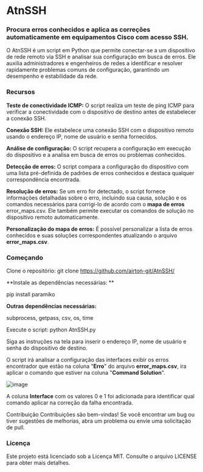 # AtnSSH

### Procura erros conhecidos e aplica as correções automaticamente em equipamentos Cisco com acesso SSH.

O AtnSSH é um script em Python que permite conectar-se a um dispositivo de rede remoto via SSH e analisar sua configuração em busca de erros. Ele auxilia administradores e engenheiros de redes a identificar e resolver rapidamente problemas comuns de configuração, garantindo um desempenho e estabilidade da rede.

### Recursos
**Teste de conectividade ICMP:** O script realiza um teste de ping ICMP para verificar a conectividade com o dispositivo de destino antes de estabelecer a conexão SSH.

**Conexão SSH:** Ele estabelece uma conexão SSH com o dispositivo remoto usando o endereço IP, nome de usuário e senha fornecidos.

**Análise de configuração:** O script recupera a configuração em execução do dispositivo e a analisa em busca de erros ou problemas conhecidos.

**Detecção de erros:** O script compara a configuração do dispositivo com uma lista pré-definida de padrões de erros conhecidos e destaca qualquer correspondência encontrada.

**Resolução de erros:** Se um erro for detectado, o script fornece informações detalhadas sobre o erro, incluindo sua causa, solução e os comandos necessários para corrigi-lo de acordo com o **mapa de erros** error_maps.csv. Ele também permite executar os comandos de solução no dispositivo remoto automaticamente.

**Personalização do mapa de erros:** É possível personalizar a lista de erros conhecidos e suas soluções correspondentes atualizando o arquivo **error_maps.csv**.

### Começando
Clone o repositório: git clone https://github.com/airton-git/AtnSSH/

**Instale as dependências necessárias: **

pip install paramiko

**Outras dependências necessárias:**

subprocess, getpass, csv, os, time

Execute o script: python AtnSSH.py

Siga as instruções na tela para inserir o endereço IP, nome de usuário e senha do dispositivo de destino.

O script irá analisar a configuração das interfaces exibir os erros encontrador que estão na coluna "**Erro**" do arquivo **error_maps.csv**, ira aplicar o comando que estiver na coluna "**Command Solution**".

![image](https://github.com/airton-git/AtnSSH/assets/82294435/d3e1ddf2-160d-43cf-b55d-54da88b71ee9)

A coluna **Interface** com os valores 0 e 1 foi adicionada para identificar qual comando aplicar na correção da falha encontrada.


Contribuição
Contribuições são bem-vindas! Se você encontrar um bug ou tiver sugestões de melhorias, abra um problema ou envie uma solicitação de pull.

### Licença
Este projeto está licenciado sob a Licença MIT. Consulte o arquivo LICENSE para obter mais detalhes.
